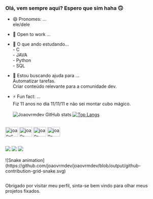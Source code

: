 ### Olá, vem sempre aqui? Espero que sim haha 🙃
- 😄 Pronomes: ...<br/>
        ele/dele

- 🔭 Open to work ...
- 🌱 O que ando estudando...<br/>
        - C<br/>
        - JAVA<br/>
        - Python<br/>
        - SQL<br/>
- 🤔 Estou buscando ajuda para ...<br/>
        Automatizar tarefas. <br/>
        Criar conteúdo relevante para a comunidade dev. <br/>      
- ⚡ Fun fact: ...<br/>
        Fiz 11 anos no dia 11/11/11 e não sei montar cubo mágico. <br/><br/>
![Joaovrmdev GitHub stats](https://github-readme-stats.vercel.app/api?username=joaovrmdev&show_icons=true&theme=radical)
[![Top Langs](https://github-readme-stats.vercel.app/api/top-langs/?username=joaovrmdev&layout=compact&theme=radical)](https://github.com/joaovrmdev/github-readme-stats)
<div style="display: inline_block"><br>
            <img align="center" alt="joao-c" height="30" width="40" src="https://cdn.jsdelivr.net/gh/devicons/devicon/icons/c/c-original.svg" />
            <img align="center" alt="joao-java" height="30" width="40" src="https://cdn.jsdelivr.net/gh/devicons/devicon/icons/java/java-original.svg" />
            <img align="center" alt="joao-python" height="30" width="40" src="https://cdn.jsdelivr.net/gh/devicons/devicon/icons/python/python-original.svg" />
            <img align="center" alt="joao-postgresql" height="30" width="40" src="https://cdn.jsdelivr.net/gh/devicons/devicon/icons/postgresql/postgresql-original.svg" />            
</div>

##

<div>
  <a href="https://medium.com/@joaovrm" target="_blank"><img src="https://img.shields.io/badge/Medium-12100E?style=for-the-badge&logo=medium&logoColor=white" target="_blank"></a>
  <a href="https://www.linkedin.com/in/joaovrm/" target="_blank"><img src="https://img.shields.io/badge/LinkedIn-0077B5?style=for-the-badge&logo=linkedin&logoColor=white"></a>
   <a href="mailto:joaovitor1111@gmail.com" target="_blank"><img src="https://img.shields.io/badge/Gmail-D14836?style=for-the-badge&logo=gmail&logoColor=white"></a>
  
</div>
<br/>
![Snake animation](https://github.com/joaovrmdev/joaovrmdev/blob/output/github-contribution-grid-snake.svg)

##

Obrigado por visitar meu perfil, sinta-se bem vindo para olhar meus projetos fixados.

<!--
</div><br/>
<a href="https://github.com/joaovrmdev">
  <img align="center" src="https://github-readme-stats.vercel.app/api/pin/?username=joaovrmdev&repo=-Admin-Dashboard" />
</a><br/>

<a href="https://github.com/anuraghazra/convoychat">
  <img align="center" src="https://github-readme-stats.vercel.app/api/pin/?username=joaovrmdev&repo=curriculumvitae" />
-->
</a>
